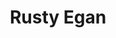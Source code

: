 ---
title: "Rusty Egan"
summary: "Rusty Egan is a British pop musician and DJ, although he has only ever held an Irish passport. He is the former drummer of the British new wave band Rich Kids, with former Sex Pistol Glen Matlock , Steve New and Midge Ure , from its inception in March 1977 to its disbanding in December 1978. He continued working with Ure, later collaborated with The Misfits, Skids and Shock, and was a founding member of Visage. He played drums on a remixed version of Phil Lynott's song \"Yellow Pearl\", which the BBC used as the Top of the Pops theme tune from 1981 to 1986.
Egan was the DJ at Blitz, the influential New Romantic nightclub in London, where he worked with Steve Strange from 1979 until 1981. Whilst there, he introduced German , Japanese and British electronic music/synthpop to the British club scene, almost single-handedly putting together the soundtrack for the New Romantic movement. Egan also owned The Cage, a New Romantic-era record store on London's King's Road. As the club grew in popularity, Egan began to be recognised as a central figure in London's nightlife. In 1982, he, Strange and Kevin Millins opened up the Camden Palace nightclub in London, where he continued to spread and influence the development of electronica in the UK. For a time, he switched to producing records for many of the bands he used to DJ, including Spear of Destiny, Shock, Visage and The Senate.
On 13 June 2008, Egan appeared DJing at the 'Big Top' as part of the Isle of Wight Festival.
Egan appeared alongside former Visage bandmate Steve Strange on makeover show Pop Goes the Band in early 2009 on Living TV. He had his teeth and hair drastically reconstructed as part of his makeover.
Egan won the category for lifetime achievement at the 2009 Viagra Awards.
In January 2011, Egan and Strange hosted Return to the Blitz on the site of the original Blitz Club with performances from Roman Kemp's band Paradise Point and electro punk artist Quilla Constance plus DJ sets from Egan himself.
2017 saw the release of Egan's first solo album, 'Welcome to the Dancefloor'. It featured appearances from Midge Ure, Tony Hadley, Peter Hook and Erik Stein of Cult With No Name. The album was subsequently released in remix form as 'Welcome to the Remix' and 'Welcome to the Beach'.
On Friday 18 October 2019, Rusty performed a DJ set overlaid with a commentary of the post punk music scene at the London Palladium, followed by a performance of a number of Visage hits with long time collaborator and friend Midge Ure.
Egan married freelance dancer Miranda Davis in July 1986."
image: "rusty-egan.jpg"
apple_music_artist_url: "https://music.apple.com/gb/artist/rusty-egan/41821550"
wikipedia_url: "https://en.wikipedia.org/wiki/Rusty_Egan"
---